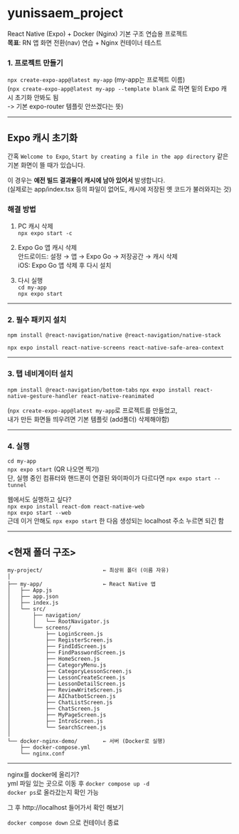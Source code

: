 # yunissaem_project

React Native (Expo) + Docker (Nginx) 기본 구조 연습용 프로젝트  
**목표**: RN 앱 화면 전환(nav) 연습 + Nginx 컨테이너 테스트  

### 1. 프로젝트 만들기

`npx create-expo-app@latest my-app` (my-app는 프로젝트 이름)<br>
(`npx create-expo-app@latest my-app --template blank` 로 하면 밑의 Expo 캐시 초기화 안봐도 됨<br>
-> 기본 expo-router 템플릿 안쓰겠다는 뜻)

---
## Expo 캐시 초기화

간혹 `Welcome to Expo`, `Start by creating a file in the app directory` 같은 기본 화면이 뜰 때가 있습니다.  

이 경우는 **예전 빌드 결과물이 캐시에 남아 있어서** 발생합니다.  
(실제로는 app/index.tsx 등의 파일이 없어도, 캐시에 저장된 옛 코드가 불러와지는 것)

### 해결 방법

1) PC 캐시 삭제<br>
`npx expo start -c`

2) Expo Go 앱 캐시 삭제<br>
안드로이드:
설정 → 앱 → Expo Go → 저장공간 → 캐시 삭제<br>
iOS: Expo Go 앱 삭제 후 다시 설치

3) 다시 실행<br>
`cd my-app`<br>
`npx expo start`

---

### 2. 필수 패키지 설치
`npm install @react-navigation/native @react-navigation/native-stack`

`npx expo install react-native-screens react-native-safe-area-context`

---

### 3. 탭 네비게이터 설치
`npm install @react-navigation/bottom-tabs`
`npx expo install react-native-gesture-handler react-native-reanimated`

(`npx create-expo-app@latest my-app`로 프로젝트를 만들었고, <br>내가 만든 화면들 띄우려면 기본 템플릿 (add폴더) 삭제해야함)

---

### 4. 실행
`cd my-app`<br>`npx expo start` (QR 나오면 찍기)<br>
단, 실행 중인 컴퓨터와 핸드폰이 연결된 와이파이가 다르다면
`npx expo start --tunnel`

웹에서도 실행하고 싶다?<br>
`npx expo install react-dom react-native-web`<br>
`npx expo start --web`<br>
근데 이거 안해도 `npx expo start` 한 다음 생성되는 localhost 주소 누르면 되긴 함

---

## <현재 폴더 구조>
```
my-project/                   ← 최상위 폴더 (이름 자유)
│
├── my-app/                   ← React Native 앱
│   ├── App.js
│   ├── app.json
│   ├── index.js
│   └── src/
│       ├── navigation/
│       │   └── RootNavigator.js
│       └── screens/
│           ├── LoginScreen.js
│           ├── RegisterScreen.js
│           ├── FindIdScreen.js
│           ├── FindPasswordScreen.js
│           ├── HomeScreen.js
│           ├── CategoryMenu.js
│           ├── CategoryLessonScreen.js
│           ├── LessonCreateScreen.js
│           ├── LessonDetailScreen.js
│           ├── ReviewWriteScreen.js
│           ├── AIChatbotScreen.js
│           ├── ChatListScreen.js
│           ├── ChatScreen.js
│           ├── MyPageScreen.js
│           ├── IntroScreen.js
│           └── SearchScreen.js
│
└── docker-nginx-demo/        ← 서버 (Docker로 실행)
    ├── docker-compose.yml
    └── nginx.conf
```
---

nginx를 docker에 올리기?<br>yml 파일 있는 곳으로 이동 후 `docker compose up -d`<br>
`docker ps`로 올라갔는지 확인 가능

그 후 http://localhost 들어가서 확인 해보기

`docker compose down` 으로 컨테이너 종료